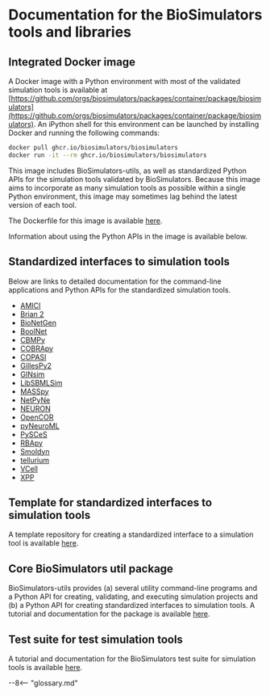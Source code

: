 # Documentation for the BioSimulators tools and libraries

## Integrated Docker image

A Docker image with a Python environment with most of the validated simulation tools is available at [https://github.com/orgs/biosimulators/packages/container/package/biosimulators](https://github.com/orgs/biosimulators/packages/container/package/biosimulators). An iPython shell for this environment can be launched by installing Docker and running the following commands:

```bash
docker pull ghcr.io/biosimulators/biosimulators
docker run -it --rm ghcr.io/biosimulators/biosimulators
```

This image includes BioSimulators-utils, as well as standardized Python APIs for the simulation tools validated by BioSimulators. Because this image aims to incorporate as many simulation tools as possible within a single Python environment, this image may sometimes lag behind the latest version of each tool.

The Dockerfile for this image is available [here](https://github.com/biosimulators/Biosimulators/blob/dev/Dockerfile).

Information about using the Python APIs in the image is available below.

## Standardized interfaces to simulation tools
Below are links to detailed documentation for the command-line applications and Python APIs for the standardized simulation tools.

* [AMICI](https://docs.biosimulators.org/Biosimulators_AMICI/)
* [Brian 2](https://docs.biosimulators.org/Biosimulators_pyNeuroML/)
* [BioNetGen](https://docs.biosimulators.org/Biosimulators_BioNetGen/)
* [BoolNet](https://docs.biosimulators.org/Biosimulators_BoolNet/)
* [CBMPy](https://docs.biosimulators.org/Biosimulators_CBMPy/)
* [COBRApy](https://docs.biosimulators.org/Biosimulators_COBRApy/)
* [COPASI](https://docs.biosimulators.org/Biosimulators_COPASI/)
* [GillesPy2](https://docs.biosimulators.org/Biosimulators_GillesPy2/)
* [GINsim](https://docs.biosimulators.org/Biosimulators_GINsim/)
* [LibSBMLSim](https://docs.biosimulators.org/Biosimulators_LibSBMLSim/)
* [MASSpy](https://docs.biosimulators.org/Biosimulators_MASSpy/)
* [NetPyNe](https://docs.biosimulators.org/Biosimulators_pyNeuroML/)
* [NEURON](https://docs.biosimulators.org/Biosimulators_pyNeuroML/)
* [OpenCOR](https://docs.biosimulators.org/Biosimulators_OpenCOR/)
* [pyNeuroML](https://docs.biosimulators.org/Biosimulators_pyNeuroML/)
* [PySCeS](https://docs.biosimulators.org/Biosimulators_PySCeS/)
* [RBApy](https://docs.biosimulators.org/Biosimulators_RBApy/)
* [Smoldyn](https://smoldyn.readthedocs.io/en/latest/python/api.html#sed-ml-combine-biosimulators-api)
* [tellurium](https://docs.biosimulators.org/Biosimulators_tellurium/)
* [VCell](https://github.com/virtualcell/vcell)
* [XPP](https://docs.biosimulators.org/Biosimulators_XPP/)

## Template for standardized interfaces to simulation tools
A template repository for creating a standardized interface to a simulation tool is available [here](https://github.com/biosimulators/Biosimulators_simulator_template).

## Core BioSimulators util package
BioSimulators-utils provides (a) several utility command-line programs and a Python API for creating, validating, and executing simulation projects and (b) a Python API for creating standardized interfaces to simulation tools. A tutorial and documentation for the package is available [here](https://docs.biosimulators.org/Biosimulators_utils/).

## Test suite for test simulation tools
A tutorial and documentation for the BioSimulators test suite for simulation tools is available [here](https://docs.biosimulators.org/Biosimulators_test_suite/).

--8<-- "glossary.md"